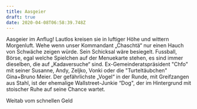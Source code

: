 ```yaml
---
title: Aasgeier
draft: true
date: 2020-04-08T06:58:39.748Z
---
```

Aasgeier im Anflug! Lautlos kreisen sie in luftiger Höhe und wittern Morgenluft. Wehe wenn unser Kommandant „Chaschtä“ nur einen Hauch von Schwäche zeigen würde. Sein Schicksal wäre besiegelt. Fussball, Börse, egal welche Spielchen auf der Menuekarte stehen, es sind immer dieselben, die auf „Kadaversuche“ sind. Ex-Gemeinderatspräsident "Chfo" mit seiner Susanne, Andy, Zeljko, Vonki oder die "Turteltäubchen" Gina+Bruno Meier. Der gefährlichste „Vogel“ in der Runde, mit Greifzangen aus Stahl, ist der ehemalige Wallstreet-Junkie “Dog", der im Hintergrund mit stoischer Ruhe auf seine Chance wartet.

Weitab vom schnellen Geld